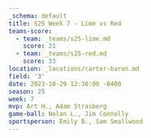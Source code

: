 ```yaml
---
_schema: default
title: S25 Week 7 - Lime vs Red
teams-score:
  - team: _teams/s25-lime.md
    score: 21
  - team: _teams/s25-red.md
    score: 33
location: _locations/carter-baron.md
field: '3'
date: 2023-10-29 12:30:00 -0400
season: 25
week: 7
mvp: Art H., Adam Strasberg
game-ball: Nolan L., Jim Connolly
sportsperson: Emily B., Sam Smallwood
---
```

